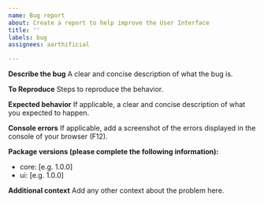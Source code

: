 ```yaml
---
name: Bug report
about: Create a report to help improve the User Interface
title: ''
labels: bug
assignees: aarthificial

---
```


**Describe the bug**
A clear and concise description of what the bug is.

**To Reproduce**
Steps to reproduce the behavior.

**Expected behavior**
If applicable, a clear and concise description of what you expected to happen.

**Console errors**
If applicable, add a screenshot of the errors displayed in the console of your browser (F12).

**Package versions (please complete the following information):**
 - core: [e.g. 1.0.0]
 - ui: [e.g. 1.0.0]

**Additional context**
Add any other context about the problem here.
